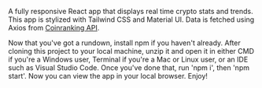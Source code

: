  A fully responsive React app that displays real time crypto stats and trends. This app is stylized with Tailwind CSS and Material UI. Data is fetched using Axios from [Coinranking API](https://rapidapi.com/Coinranking/api/coinranking1).

Now that you've got a rundown, install npm if you haven't already. After cloning this project to your local machine, unzip it and open it in either CMD if you're a Windows user, Terminal if you're a Mac or Linux user, or an IDE such as Visual Studio Code. Once you've done that, run 'npm i', then 'npm start'. Now you can view the app in your local browser. Enjoy!
